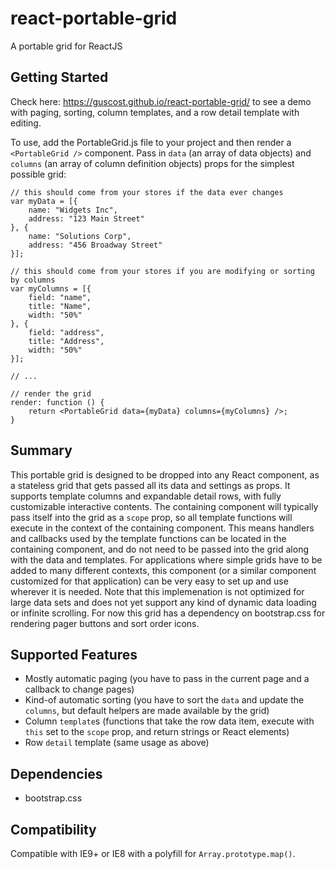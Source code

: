 # react-portable-grid
A portable grid for ReactJS

## Getting Started
Check here: https://guscost.github.io/react-portable-grid/ to see a demo with paging, sorting, column templates, and a row detail template with editing.

To use, add the PortableGrid.js file to your project and then render a `<PortableGrid />` component. Pass in `data` (an array of data objects) and `columns` (an array of column definition objects) props for the simplest possible grid:

    // this should come from your stores if the data ever changes
    var myData = [{
        name: "Widgets Inc",
        address: "123 Main Street"
    }, {
        name: "Solutions Corp",
        address: "456 Broadway Street"
    }];
	
    // this should come from your stores if you are modifying or sorting by columns
    var myColumns = [{
        field: "name",
        title: "Name",
        width: "50%"
    }, {
        field: "address",
        title: "Address",
        width: "50%"
    }];

    // ...
	
    // render the grid
    render: function () {				
        return <PortableGrid data={myData} columns={myColumns} />;
    }

## Summary
This portable grid is designed to be dropped into any React component, as a stateless grid that gets passed all its data and settings as props. It supports template columns and expandable detail rows, with fully customizable interactive contents. The containing component will typically pass itself into the grid as a `scope` prop, so all template functions will execute in the context of the containing component. This means handlers and callbacks used by the template functions can be located in the containing component, and do not need to be passed into the grid along with the data and templates. For applications where simple grids have to be added to many different contexts, this component (or a similar component customized for that application) can be very easy to set up and use wherever it is needed. Note that this implemenation is not optimized for large data sets and does not yet support any kind of dynamic data loading or infinite scrolling. For now this grid has a dependency on bootstrap.css for rendering pager buttons and sort order icons.

## Supported Features

- Mostly automatic paging (you have to pass in the current page and a callback to change pages)
- Kind-of automatic sorting (you have to sort the `data` and update the `columns`, but default helpers are made available by the grid)
- Column `template`s (functions that take the row data item, execute with `this` set to the `scope` prop, and return strings or React elements)
- Row `detail` template (same usage as above)

## Dependencies
- bootstrap.css

## Compatibility
Compatible with IE9+ or IE8 with a polyfill for `Array.prototype.map()`.